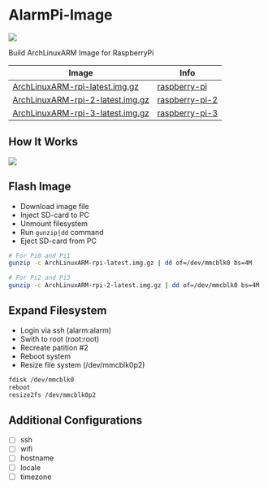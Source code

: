 AlarmPi-Image
=============
 
[![](https://travis-ci.org/EasyPi/alarmpi-image.svg)](https://travis-ci.org/EasyPi/alarmpi-image)

Build ArchLinuxARM Image for RaspberryPi

Image                                 | Info
------------------------------------- | -------------------
[ArchLinuxARM-rpi-latest.img.gz][1]   | [raspberry-pi][4]
[ArchLinuxARM-rpi-2-latest.img.gz][2] | [raspberry-pi-2][5]
[ArchLinuxARM-rpi-3-latest.img.gz][3] | [raspberry-pi-3][6]

## How It Works

![](http://blog.hypriot.com/images/making-of-hypriotos/hypriotos-release.png)

## Flash Image

- Download image file
- Inject SD-card to PC
- Unmount filesystem
- Run `gunzip|dd` command
- Eject SD-card from PC

```bash
# For Pi0 and Pi1
gunzip -c ArchLinuxARM-rpi-latest.img.gz | dd of=/dev/mmcblk0 bs=4M

# For Pi2 and Pi3
gunzip -c ArchLinuxARM-rpi-2-latest.img.gz | dd of=/dev/mmcblk0 bs=4M
```

## Expand Filesystem

- Login via ssh (alarm:alarm)
- Swith to root (root:root)
- Recreate patition #2
- Reboot system
- Resize file system (/dev/mmcblk0p2)

```bash
fdisk /dev/mmcblk0
reboot
resize2fs /dev/mmcblk0p2
```

## Additional Configurations

- [ ] ssh
- [ ] wifi
- [ ] hostname
- [ ] locale
- [ ] timezone

[1]: https://github.com/EasyPi/alarmpi-image/releases/download/2018.09.01/ArchLinuxARM-rpi-latest.img.gz
[2]: https://github.com/EasyPi/alarmpi-image/releases/download/2018.09.01/ArchLinuxARM-rpi-2-latest.img.gz
[3]: https://github.com/EasyPi/alarmpi-image/releases/download/2017.09.01/ArchLinuxARM-rpi-3-latest.img.gz
[4]: http://archlinuxarm.org/platforms/armv6/raspberry-pi
[5]: http://archlinuxarm.org/platforms/armv7/broadcom/raspberry-pi-2
[6]: http://archlinuxarm.org/platforms/armv7/broadcom/raspberry-pi-3
